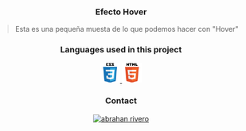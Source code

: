 
<h3 align="center">Efecto Hover </h3>

> Esta es una pequeña muesta de lo que podemos hacer con "Hover"


<h3 align="center">Languages used in this project</h3>
<p align="center"> <a href="https://www.w3schools.com/css/" target="_blank"> <img src="https://raw.githubusercontent.com/devicons/devicon/master/icons/css3/css3-original-wordmark.svg" alt="css3" width="40" height="40"/> </a> <a href="https://www.w3.org/html/" target="_blank"> <img src="https://raw.githubusercontent.com/devicons/devicon/master/icons/html5/html5-original-wordmark.svg" alt="html5" width="40" height="40"/> </a> </p>

<h3 align="center">Contact</h3>
<p align="center">
<a href="https://linkedin.com/in/abrahan-rivero-b2a1191ba" target="blank"><img align="center" src="https://raw.githubusercontent.com/rahuldkjain/github-profile-readme-generator/master/src/images/icons/Social/linked-in-alt.svg" alt="abrahan rivero" height="30" width="40" /></a>
</p>

